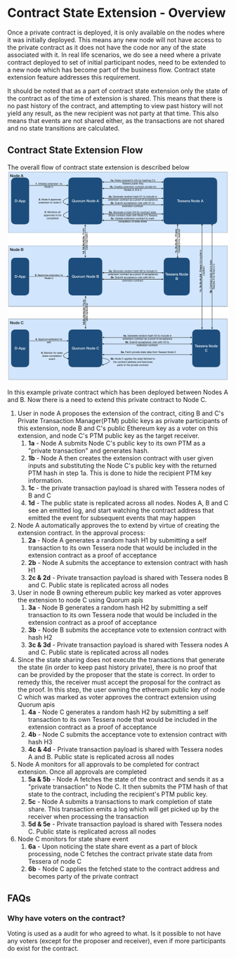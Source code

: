# Contract State Extension - Overview
Once a private contract is deployed, it is only available on the nodes where it was initially deployed. This means any new node will not have access to the private contract as it does not have the code nor any of the state associated with it. In real life scenarios, we do see a need where a private contract deployed to set of initial participant nodes, need to be extended to a new node which has become part of the business flow. Contract state extension feature addresses this requirement. 

It should be noted that as a part of contract state extension only the state of the contract as of the time of extension is shared. This means that there is no past history of the contract, and attempting to view past history will not yield any result, as the new recipient was not party at that time. This also means that events are not shared either, as the transactions are not shared and no state transitions are calculated. 

## Contract State Extension Flow

The overall flow of contract state extension is described below
![contract_state_extension](images/ContractStateExtension.png)  

In this example private contract which has been deployed between Nodes A and B. Now there is a need to extend this private contract to Node C. 
1. User in node A proposes the extension of the contract, citing B and C's Private Transaction Manager(PTM) public keys as private participants of this extension, node B and C's public Ethereum key as a voter on this extension, and node C's PTM public key as the target receiver. 
    1. **1a** - Node A submits Node C's public key to its own PTM as a "private transaction" and generates hash.
    1. **1b** - Node A then creates the extension contract with user given inputs and substituting the Node C's public key with the returned PTM hash in step 1a. This is done to hide the recipient PTM key information.
    1. **1c** - the private transaction payload is shared with Tessera nodes of B and C
    1. **1d** - The public state is replicated across all nodes. Nodes A, B and C see an emitted log, and start watching the contract address that emitted the event for subsequent events that may happen
1.  Node A automatically approves the to extend by virtue of creating the extension contract. In the approval process:
    1. **2a** - Node A generates a random hash H1 by submitting a self transaction to its own Tessera node that would be included in the extension contract as a proof of acceptance 
    1. **2b** - Node A submits the acceptance to extension contract with hash H1
    1. **2c & 2d** - Private transaction payload is shared with Tessera nodes B and C. Public state is replicated across all nodes
1. User in node B owning ethereum public key marked as voter approves the extension to node C using Quorum apis 
    1. **3a** - Node B generates a random hash H2 by submitting a self transaction to its own Tessera node that would be included in the extension contract as a proof of acceptance  
    1. **3b** - Node B submits the acceptance vote to extension contract with hash H2
    1. **3c & 3d** - Private transaction payload is shared with Tessera nodes A and C. Public state is replicated across all nodes
1. Since the state sharing does not execute the transactions that generate the state 
   (in order to keep past history private), there is no proof that can be provided by the proposer that the state is correct. In order to remedy this, the receiver must accept the proposal for the contract as the proof. In this step, the user owning the ethereum public key of node C which was marked as voter approves the contract extension using Quorum apis
    1. **4a** - Node C generates a random hash H2 by submitting a self transaction to its own Tessera node that would be included in the extension contract as a proof of acceptance   
    1. **4b** - Node C submits the acceptance vote to extension contract with hash H3
    1. **4c & 4d** - Private transaction payload is shared with Tessera nodes A and B. Public state is replicated across all nodes
1. Node A monitors for all approvals to be completed for contract extension. Once all approvals are completed
    1. **5a & 5b** - Node A fetches the state of the contract and sends it as a "private transaction" to Node C. It then submits the PTM hash of that state to the contract, including the recipient's PTM public key.
    1. **5c** - Node A submits a transactions to mark completion of state share. This transaction emits a log which will get picked up by the receiver when processing the transaction
    1. **5d & 5e** - Private transaction payload is shared with Tessera nodes C. Public state is replicated across all nodes
1. Node C monitors for state share event
    1. **6a** - Upon noticing the state share event as a part of block processing, node C fetches the contract private state data from Tessera of node C
    1. **6b** - Node C applies the fetched state to the contract address and becomes party of the private contract
  
  ## FAQs
  
  ### Why have voters on the contract?
  Voting is used as a audit for who agreed to what. Is it possible to not have any voters (except for the proposer and receiver), even if more participants do exist for the contract.